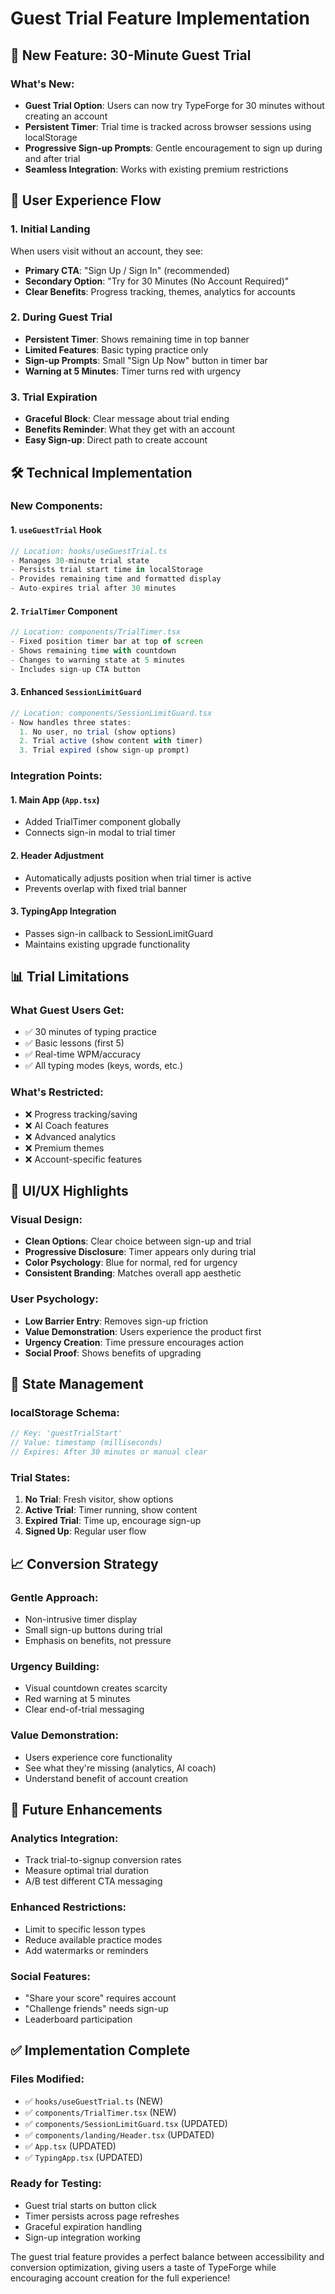 # Guest Trial Feature Implementation

## 🎯 **New Feature: 30-Minute Guest Trial**

### **What's New:**
- **Guest Trial Option**: Users can now try TypeForge for 30 minutes without creating an account
- **Persistent Timer**: Trial time is tracked across browser sessions using localStorage
- **Progressive Sign-up Prompts**: Gentle encouragement to sign up during and after trial
- **Seamless Integration**: Works with existing premium restrictions

## 🚀 **User Experience Flow**

### **1. Initial Landing**
When users visit without an account, they see:
- **Primary CTA**: "Sign Up / Sign In" (recommended)
- **Secondary Option**: "Try for 30 Minutes (No Account Required)"
- **Clear Benefits**: Progress tracking, themes, analytics for accounts

### **2. During Guest Trial**
- **Persistent Timer**: Shows remaining time in top banner
- **Limited Features**: Basic typing practice only
- **Sign-up Prompts**: Small "Sign Up Now" button in timer bar
- **Warning at 5 Minutes**: Timer turns red with urgency

### **3. Trial Expiration**
- **Graceful Block**: Clear message about trial ending
- **Benefits Reminder**: What they get with an account
- **Easy Sign-up**: Direct path to create account

## 🛠 **Technical Implementation**

### **New Components:**

#### **1. `useGuestTrial` Hook**
```typescript
// Location: hooks/useGuestTrial.ts
- Manages 30-minute trial state
- Persists trial start time in localStorage
- Provides remaining time and formatted display
- Auto-expires trial after 30 minutes
```

#### **2. `TrialTimer` Component**
```typescript
// Location: components/TrialTimer.tsx
- Fixed position timer bar at top of screen
- Shows remaining time with countdown
- Changes to warning state at 5 minutes
- Includes sign-up CTA button
```

#### **3. Enhanced `SessionLimitGuard`**
```typescript
// Location: components/SessionLimitGuard.tsx
- Now handles three states:
  1. No user, no trial (show options)
  2. Trial active (show content with timer)
  3. Trial expired (show sign-up prompt)
```

### **Integration Points:**

#### **1. Main App (`App.tsx`)**
- Added TrialTimer component globally
- Connects sign-in modal to trial timer

#### **2. Header Adjustment**
- Automatically adjusts position when trial timer is active
- Prevents overlap with fixed trial banner

#### **3. TypingApp Integration**
- Passes sign-in callback to SessionLimitGuard
- Maintains existing upgrade functionality

## 📊 **Trial Limitations**

### **What Guest Users Get:**
- ✅ 30 minutes of typing practice
- ✅ Basic lessons (first 5)
- ✅ Real-time WPM/accuracy
- ✅ All typing modes (keys, words, etc.)

### **What's Restricted:**
- ❌ Progress tracking/saving
- ❌ AI Coach features
- ❌ Advanced analytics
- ❌ Premium themes
- ❌ Account-specific features

## 🎨 **UI/UX Highlights**

### **Visual Design:**
- **Clean Options**: Clear choice between sign-up and trial
- **Progressive Disclosure**: Timer appears only during trial
- **Color Psychology**: Blue for normal, red for urgency
- **Consistent Branding**: Matches overall app aesthetic

### **User Psychology:**
- **Low Barrier Entry**: Removes sign-up friction
- **Value Demonstration**: Users experience the product first
- **Urgency Creation**: Time pressure encourages action
- **Social Proof**: Shows benefits of upgrading

## 🔄 **State Management**

### **localStorage Schema:**
```typescript
// Key: 'guestTrialStart'
// Value: timestamp (milliseconds)
// Expires: After 30 minutes or manual clear
```

### **Trial States:**
1. **No Trial**: Fresh visitor, show options
2. **Active Trial**: Timer running, show content
3. **Expired Trial**: Time up, encourage sign-up
4. **Signed Up**: Regular user flow

## 📈 **Conversion Strategy**

### **Gentle Approach:**
- Non-intrusive timer display
- Small sign-up buttons during trial
- Emphasis on benefits, not pressure

### **Urgency Building:**
- Visual countdown creates scarcity
- Red warning at 5 minutes
- Clear end-of-trial messaging

### **Value Demonstration:**
- Users experience core functionality
- See what they're missing (analytics, AI coach)
- Understand benefit of account creation

## 🚧 **Future Enhancements**

### **Analytics Integration:**
- Track trial-to-signup conversion rates
- Measure optimal trial duration
- A/B test different CTA messaging

### **Enhanced Restrictions:**
- Limit to specific lesson types
- Reduce available practice modes
- Add watermarks or reminders

### **Social Features:**
- "Share your score" requires account
- "Challenge friends" needs sign-up
- Leaderboard participation

## ✅ **Implementation Complete**

### **Files Modified:**
- ✅ `hooks/useGuestTrial.ts` (NEW)
- ✅ `components/TrialTimer.tsx` (NEW)
- ✅ `components/SessionLimitGuard.tsx` (UPDATED)
- ✅ `components/landing/Header.tsx` (UPDATED)
- ✅ `App.tsx` (UPDATED)
- ✅ `TypingApp.tsx` (UPDATED)

### **Ready for Testing:**
- Guest trial starts on button click
- Timer persists across page refreshes
- Graceful expiration handling
- Sign-up integration working

The guest trial feature provides a perfect balance between accessibility and conversion optimization, giving users a taste of TypeForge while encouraging account creation for the full experience!
